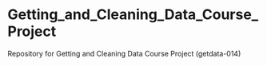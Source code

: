 # Getting_and_Cleaning_Data_Course_Project
Repository for Getting and Cleaning Data Course Project (getdata-014)
